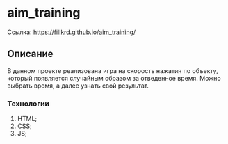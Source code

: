 # aim_training

Ссылка: https://fillkrd.github.io/aim_training/

## Описание
В данном проекте реализована игра на скорость нажатия по объекту, который появляется случайным образом за отведенное время. Можно выбрать время, а далее узнать свой результат.

### Технологии
1. HTML;
2. CSS;
3. JS;